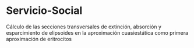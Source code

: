 # Servicio-Social
Cálculo de las secciones transversales de extinción, absorción y esparcimiento de elipsoides en la aproximación cuasiestática como primera aproximación de eritrocitos
